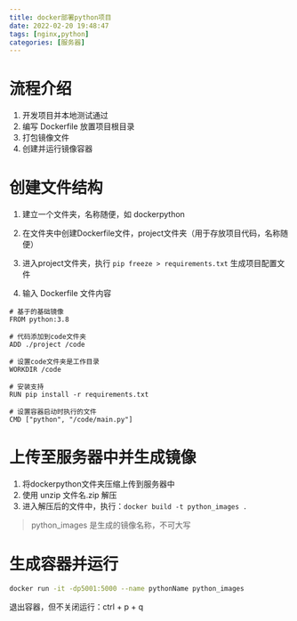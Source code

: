 ```yaml
---
title: docker部署python项目
date: 2022-02-20 19:48:47
tags: [nginx,python]
categories: [服务器]
---
```


# 流程介绍

1. 开发项目并本地测试通过
2. 编写 Dockerfile 放置项目根目录
3. 打包镜像文件
4. 创建并运行镜像容器

# 创建文件结构

1. 建立一个文件夹，名称随便，如 dockerpython
2. 在文件夹中创建Dockerfile文件，project文件夹（用于存放项目代码，名称随便）
3. 进入project文件夹，执行 `pip freeze > requirements.txt` 生成项目配置文件

4. 输入 Dockerfile 文件内容

```
# 基于的基础镜像
FROM python:3.8

# 代码添加到code文件夹
ADD ./project /code   

# 设置code文件夹是工作目录
WORKDIR /code

# 安装支持
RUN pip install -r requirements.txt

# 设置容器启动时执行的文件
CMD ["python", "/code/main.py"]
```

# 上传至服务器中并生成镜像

1. 将dockerpython文件夹压缩上传到服务器中
2. 使用 unzip 文件名.zip 解压
3. 进入解压后的文件中，执行：`docker build -t python_images .`

> python_images 是生成的镜像名称，不可大写

# 生成容器并运行

```bash
docker run -it -dp5001:5000 --name pythonName python_images
```

退出容器，但不关闭运行：ctrl + p + q
